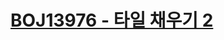 # [BOJ13976 - 타일 채우기 2](https://www.acmicpc.net/problem/13976)
<!--tags: dp, exponentiation by squaring, math-->

